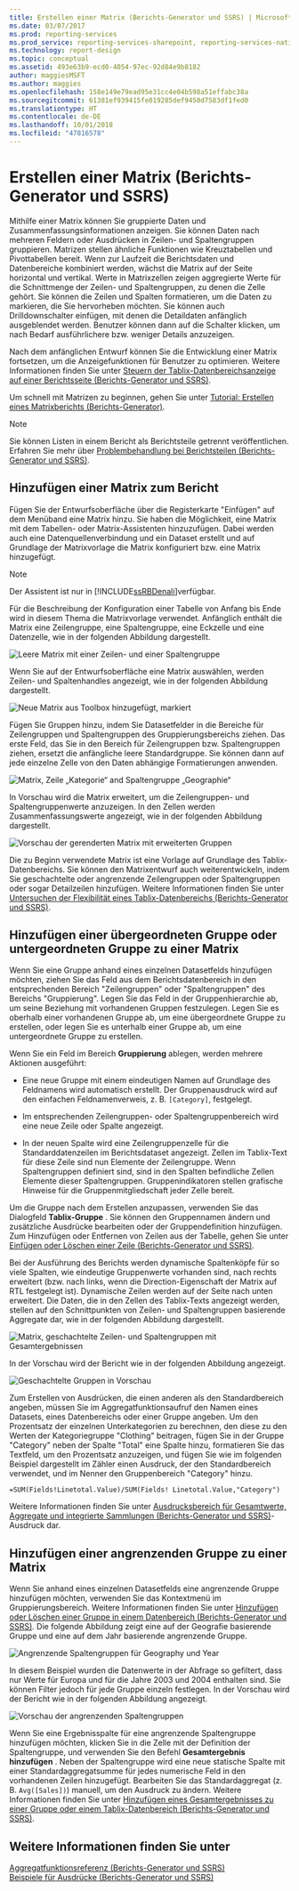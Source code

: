 ```yaml
---
title: Erstellen einer Matrix (Berichts-Generator und SSRS) | Microsoft-Dokumentation
ms.date: 03/07/2017
ms.prod: reporting-services
ms.prod_service: reporting-services-sharepoint, reporting-services-native
ms.technology: report-design
ms.topic: conceptual
ms.assetid: 493e63b9-ecd0-4054-97ec-92d84e9b8182
author: maggiesMSFT
ms.author: maggies
ms.openlocfilehash: 158e149e79ead95e31cc4e04b598a51effabc38a
ms.sourcegitcommit: 61381ef939415fe019285def9450d7583df1fed0
ms.translationtype: HT
ms.contentlocale: de-DE
ms.lasthandoff: 10/01/2018
ms.locfileid: "47816578"
---
```

# <a name="create-a-matrix-report-builder-and-ssrs"></a>Erstellen einer Matrix (Berichts-Generator und SSRS)
  Mithilfe einer Matrix können Sie gruppierte Daten und Zusammenfassungsinformationen anzeigen. Sie können Daten nach mehreren Feldern oder Ausdrücken in Zeilen- und Spaltengruppen gruppieren. Matrizen stellen ähnliche Funktionen wie Kreuztabellen und Pivottabellen bereit. Wenn zur Laufzeit die Berichtsdaten und Datenbereiche kombiniert werden, wächst die Matrix auf der Seite horizontal und vertikal. Werte in Matrixzellen zeigen aggregierte Werte für die Schnittmenge der Zeilen- und Spaltengruppen, zu denen die Zelle gehört. Sie können die Zeilen und Spalten formatieren, um die Daten zu markieren, die Sie hervorheben möchten. Sie können auch Drilldownschalter einfügen, mit denen die Detaildaten anfänglich ausgeblendet werden. Benutzer können dann auf die Schalter klicken, um nach Bedarf ausführlichere bzw. weniger Details anzuzeigen.  
  
 Nach dem anfänglichen Entwurf können Sie die Entwicklung einer Matrix fortsetzen, um die Anzeigefunktionen für Benutzer zu optimieren. Weitere Informationen finden Sie unter [Steuern der Tablix-Datenbereichsanzeige auf einer Berichtsseite &#40;Berichts-Generator und SSRS&#41;](../../reporting-services/report-design/controlling-the-tablix-data-region-display-on-a-report-page.md).  
  
 Um schnell mit Matrizen zu beginnen, gehen Sie unter [Tutorial: Erstellen eines Matrixberichts &#40;Berichts-Generator&#41;](../../reporting-services/tutorial-creating-a-matrix-report-report-builder.md).  
  
> [!NOTE]  
>  Sie können Listen in einem Bericht als Berichtsteile getrennt veröffentlichen. Erfahren Sie mehr über [Problembehandlung bei Berichtsteilen (Berichts-Generator und SSRS)](../../reporting-services/report-design/report-parts-report-builder-and-ssrs.md).  
  
##  <a name="AddingMatrix"></a> Hinzufügen einer Matrix zum Bericht  
 Fügen Sie der Entwurfsoberfläche über die Registerkarte "Einfügen" auf dem Menüband eine Matrix hinzu. Sie haben die Möglichkeit, eine Matrix mit dem Tabellen- oder Matrix-Assistenten hinzuzufügen. Dabei werden auch eine Datenquellenverbindung und ein Dataset erstellt und auf Grundlage der Matrixvorlage die Matrix konfiguriert bzw. eine Matrix hinzugefügt.  
  
> [!NOTE]  
>  Der Assistent ist nur in [!INCLUDE[ssRBDenali](../../includes/ssrbdenali-md.md)]verfügbar.  
  
 Für die Beschreibung der Konfiguration einer Tabelle von Anfang bis Ende wird in diesem Thema die Matrixvorlage verwendet.  Anfänglich enthält die Matrix eine Zeilengruppe, eine Spaltengruppe, eine Eckzelle und eine Datenzelle, wie in der folgenden Abbildung dargestellt.  
  
 ![Leere Matrix mit einer Zeilen- und einer Spaltengruppe](../../reporting-services/report-design/media/rs-matrixtemplatenew.gif "Blank Matrix with 1 row and 1 column group")  
  
 Wenn Sie auf der Entwurfsoberfläche eine Matrix auswählen, werden Zeilen- und Spaltenhandles angezeigt, wie in der folgenden Abbildung dargestellt.  
  
 ![Neue Matrix aus Toolbox hinzugefügt, markiert](../../reporting-services/report-design/media/rs-matrixtemplatenewselected.gif "New Matrix added from Toolbox, selected")  
  
 Fügen Sie Gruppen hinzu, indem Sie Datasetfelder in die Bereiche für Zeilengruppen und Spaltengruppen des Gruppierungsbereichs ziehen. Das erste Feld, das Sie in den Bereich für Zeilengruppen bzw. Spaltengruppen ziehen, ersetzt die anfängliche leere Standardgruppe. Sie können dann auf jede einzelne Zelle von den Daten abhängige Formatierungen anwenden.  
  
 ![Matrix, Zeile „Kategorie“ and Spaltengruppe „Geographie“](../../reporting-services/report-design/media/rs-basicmatrixdesign.gif "Matrix, Category row and Geography column group")  
  
 In Vorschau wird die Matrix erweitert, um die Zeilengruppen- und Spaltengruppenwerte anzuzeigen. In den Zellen werden Zusammenfassungswerte angezeigt, wie in der folgenden Abbildung dargestellt.  
  
 ![Vorschau der gerenderten Matrix mit erweiterten Gruppen](../../reporting-services/report-design/media/rs-basicmatrixpreview.gif "Preview for rendered matrix with expanded groups")  
  
 Die zu Beginn verwendete Matrix ist eine Vorlage auf Grundlage des Tablix-Datenbereichs. Sie können den Matrixentwurf auch weiterentwickeln, indem Sie geschachtelte oder angrenzende Zeilengruppen oder Spaltengruppen oder sogar Detailzeilen hinzufügen. Weitere Informationen finden Sie unter [Untersuchen der Flexibilität eines Tablix-Datenbereichs &#40;Berichts-Generator und SSRS&#41;](../../reporting-services/report-design/exploring-the-flexibility-of-a-tablix-data-region-report-builder-and-ssrs.md).  
  
  
##  <a name="AddingParentGroupChild"></a> Hinzufügen einer übergeordneten Gruppe oder untergeordneten Gruppe zu einer Matrix  
 Wenn Sie eine Gruppe anhand eines einzelnen Datasetfelds hinzufügen möchten, ziehen Sie das Feld aus dem Berichtsdatenbereich in den entsprechenden Bereich "Zeilengruppen" oder "Spaltengruppen" des Bereichs "Gruppierung". Legen Sie das Feld in der Gruppenhierarchie ab, um seine Beziehung mit vorhandenen Gruppen festzulegen. Legen Sie es oberhalb einer vorhandenen Gruppe ab, um eine übergeordnete Gruppe zu erstellen, oder legen Sie es unterhalb einer Gruppe ab, um eine untergeordnete Gruppe zu erstellen.  
  
 Wenn Sie ein Feld im Bereich **Gruppierung** ablegen, werden mehrere Aktionen ausgeführt:  
  
-   Eine neue Gruppe mit einem eindeutigen Namen auf Grundlage des Feldnamens wird automatisch erstellt. Der Gruppenausdruck wird auf den einfachen Feldnamenverweis, z. B. `[Category]`, festgelegt.  
  
-   Im entsprechenden Zeilengruppen- oder Spaltengruppenbereich wird eine neue Zeile oder Spalte angezeigt.  
  
-   In der neuen Spalte wird eine Zeilengruppenzelle für die Standarddatenzeilen im Berichtsdataset angezeigt. Zellen im Tablix-Text für diese Zeile sind nun Elemente der Zeilengruppe. Wenn Spaltengruppen definiert sind, sind in den Spalten befindliche Zellen Elemente dieser Spaltengruppen. Gruppenindikatoren stellen grafische Hinweise für die Gruppenmitgliedschaft jeder Zelle bereit.  
  
 Um die Gruppe nach dem Erstellen anzupassen, verwenden Sie das Dialogfeld **Tablix-Gruppe** . Sie können den Gruppennamen ändern und zusätzliche Ausdrücke bearbeiten oder der Gruppendefinition hinzufügen. Zum Hinzufügen oder Entfernen von Zeilen aus der Tabelle, gehen Sie unter [Einfügen oder Löschen einer Zeile &#40;Berichts-Generator und SSRS&#41;](../../reporting-services/report-design/insert-or-delete-a-row-report-builder-and-ssrs.md).  
  
 Bei der Ausführung des Berichts werden dynamische Spaltenköpfe für so viele Spalten, wie eindeutige Gruppenwerte vorhanden sind, nach rechts erweitert (bzw. nach links, wenn die Direction-Eigenschaft der Matrix auf RTL festgelegt ist). Dynamische Zeilen werden auf der Seite nach unten erweitert. Die Daten, die in den Zellen des Tablix-Texts angezeigt werden, stellen auf den Schnittpunkten von Zeilen- und Spaltengruppen basierende Aggregate dar, wie in der folgenden Abbildung dargestellt.  
  
 ![Matrix, geschachtelte Zeilen- und Spaltengruppen mit Gesamtergebnissen](../../reporting-services/report-design/media/rs-basicmatrixnestedgroupstotalsdesign.gif "Matrix, nested row and column groups with totals")  
  
 In der Vorschau wird der Bericht wie in der folgenden Abbildung angezeigt.  
  
 ![Geschachtelte Gruppen in Vorschau](../../reporting-services/report-design/media/rs-basicmatrixnestedgroupstotalspreview.gif "Nested Groups in Preview")  
  
 Zum Erstellen von Ausdrücken, die einen anderen als den Standardbereich angeben, müssen Sie im Aggregatfunktionsaufruf den Namen eines Datasets, eines Datenbereichs oder einer Gruppe angeben. Um den Prozentsatz der einzelnen Unterkategorien zu berechnen, den diese zu den Werten der Kategoriegruppe "Clothing" beitragen, fügen Sie in der Gruppe "Category" neben der Spalte "Total" eine Spalte hinzu, formatieren Sie das Textfeld, um den Prozentsatz anzuzeigen, und fügen Sie wie im folgenden Beispiel dargestellt im Zähler einen Ausdruck, der den Standardbereich verwendet, und im Nenner den Gruppenbereich "Category" hinzu.  
  
 `=SUM(Fields!Linetotal.Value)/SUM(Fields! Linetotal.Value,"Category")`  
  
 Weitere Informationen finden Sie unter [Ausdrucksbereich für Gesamtwerte, Aggregate und integrierte Sammlungen &#40;Berichts-Generator und SSRS&#41;](../../reporting-services/report-design/expression-scope-for-totals-aggregates-and-built-in-collections.md)-Ausdruck dar.  
  
  
##  <a name="AddingAdjacentGroup"></a> Hinzufügen einer angrenzenden Gruppe zu einer Matrix  
 Wenn Sie anhand eines einzelnen Datasetfelds eine angrenzende Gruppe hinzufügen möchten, verwenden Sie das Kontextmenü im Gruppierungsbereich. Weitere Informationen finden Sie unter [Hinzufügen oder Löschen einer Gruppe in einem Datenbereich &#40;Berichts-Generator und SSRS&#41;](../../reporting-services/report-design/add-or-delete-a-group-in-a-data-region-report-builder-and-ssrs.md). Die folgende Abbildung zeigt eine auf der Geografie basierende Gruppe und eine auf dem Jahr basierende angrenzende Gruppe.  
  
 ![Angrenzende Spaltengruppen für Geography und Year](../../reporting-services/report-design/media/rs-basicmatrixadjacentgroupsdesign.gif "Adjacent Column Groups for Geography and Year")  
  
 In diesem Beispiel wurden die Datenwerte in der Abfrage so gefiltert, dass nur Werte für Europa und für die Jahre 2003 und 2004 enthalten sind. Sie können Filter jedoch für jede Gruppe einzeln festlegen. In der Vorschau wird der Bericht wie in der folgenden Abbildung angezeigt.  
  
 ![Vorschau der angrenzenden Spaltengruppen](../../reporting-services/report-design/media/rs-basicmatrixadjacentgroupspreview.gif "Preview of adjacent column groups")  
  
 Wenn Sie eine Ergebnisspalte für eine angrenzende Spaltengruppe hinzufügen möchten, klicken Sie in die Zelle mit der Definition der Spaltengruppe, und verwenden Sie den Befehl **Gesamtergebnis hinzufügen** . Neben der Spaltengruppe wird eine neue statische Spalte mit einer Standardaggregatsumme für jedes numerische Feld in den vorhandenen Zeilen hinzugefügt. Bearbeiten Sie das Standardaggregat (z. B. `Avg([Sales])`) manuell, um den Ausdruck zu ändern. Weitere Informationen finden Sie unter [Hinzufügen eines Gesamtergebnisses zu einer Gruppe oder einem Tablix-Datenbereich &#40;Berichts-Generator und SSRS&#41;](../../reporting-services/report-design/add-a-total-to-a-group-or-tablix-data-region-report-builder-and-ssrs.md).  
  
  
## <a name="see-also"></a>Weitere Informationen finden Sie unter  
 [Aggregatfunktionsreferenz &#40;Berichts-Generator und SSRS&#41;](../../reporting-services/report-design/report-builder-functions-aggregate-functions-reference.md)   
 [Beispiele für Ausdrücke &#40;Berichts-Generator und SSRS&#41;](../../reporting-services/report-design/expression-examples-report-builder-and-ssrs.md)  
  
  
